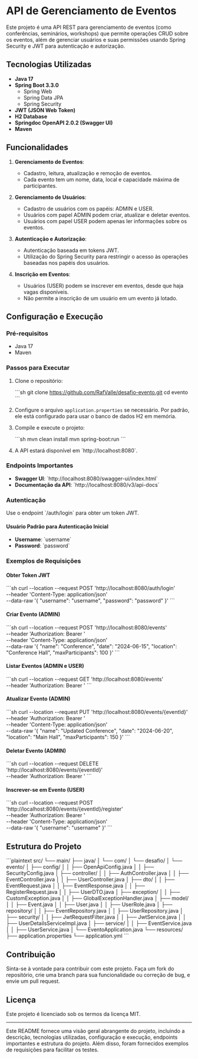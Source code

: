 
# API de Gerenciamento de Eventos

Este projeto é uma API REST para gerenciamento de eventos (como conferências, seminários, workshops) que permite operações CRUD sobre os eventos, além de gerenciar usuários e suas permissões usando Spring Security e JWT para autenticação e autorização.

## Tecnologias Utilizadas

- **Java 17**
- **Spring Boot 3.3.0**
  - Spring Web
  - Spring Data JPA
  - Spring Security
- **JWT (JSON Web Token)**
- **H2 Database**
- **Springdoc OpenAPI 2.0.2 (Swagger UI)**
- **Maven**

## Funcionalidades

1. **Gerenciamento de Eventos**:
   - Cadastro, leitura, atualização e remoção de eventos.
   - Cada evento tem um nome, data, local e capacidade máxima de participantes.

2. **Gerenciamento de Usuários**:
   - Cadastro de usuários com os papéis: ADMIN e USER.
   - Usuários com papel ADMIN podem criar, atualizar e deletar eventos.
   - Usuários com papel USER podem apenas ler informações sobre os eventos.

3. **Autenticação e Autorização**:
   - Autenticação baseada em tokens JWT.
   - Utilização do Spring Security para restringir o acesso às operações baseadas nos papéis dos usuários.

4. **Inscrição em Eventos**:
   - Usuários (USER) podem se inscrever em eventos, desde que haja vagas disponíveis.
   - Não permite a inscrição de um usuário em um evento já lotado.

## Configuração e Execução

### Pré-requisitos

- Java 17
- Maven

### Passos para Executar

1. Clone o repositório:

   \`\`\`sh
   git clone https://github.com/RafValle/desafio-evento.git
   cd evento
   \`\`\`

2. Configure o arquivo `application.properties` se necessário. Por padrão, ele está configurado para usar o banco de dados H2 em memória.

3. Compile e execute o projeto:

   \`\`\`sh
   mvn clean install
   mvn spring-boot:run
   \`\`\`

4. A API estará disponível em \`http://localhost:8080\`.

### Endpoints Importantes

- **Swagger UI**: \`http://localhost:8080/swagger-ui/index.html\`
- **Documentação da API**: \`http://localhost:8080/v3/api-docs\`

### Autenticação

Use o endpoint \`/auth/login\` para obter um token JWT.

#### Usuário Padrão para Autenticação Inicial

- **Username**: \`username\`
- **Password**: \`password\`

### Exemplos de Requisições

#### Obter Token JWT

\`\`\`sh
curl --location --request POST 'http://localhost:8080/auth/login' \
--header 'Content-Type: application/json' \
--data-raw '{
    "username": "username",
    "password": "password"
}'
\`\`\`

#### Criar Evento (ADMIN)

\`\`\`sh
curl --location --request POST 'http://localhost:8080/events' \
--header 'Authorization: Bearer <TOKEN>' \
--header 'Content-Type: application/json' \
--data-raw '{
    "name": "Conference",
    "date": "2024-06-15",
    "location": "Conference Hall",
    "maxParticipants": 100
}'
\`\`\`

#### Listar Eventos (ADMIN e USER)

\`\`\`sh
curl --location --request GET 'http://localhost:8080/events' \
--header 'Authorization: Bearer <TOKEN>'
\`\`\`

#### Atualizar Evento (ADMIN)

\`\`\`sh
curl --location --request PUT 'http://localhost:8080/events/{eventId}' \
--header 'Authorization: Bearer <TOKEN>' \
--header 'Content-Type: application/json' \
--data-raw '{
    "name": "Updated Conference",
    "date": "2024-06-20",
    "location": "Main Hall",
    "maxParticipants": 150
}'
\`\`\`

#### Deletar Evento (ADMIN)

\`\`\`sh
curl --location --request DELETE 'http://localhost:8080/events/{eventId}' \
--header 'Authorization: Bearer <TOKEN>'
\`\`\`

#### Inscrever-se em Evento (USER)

\`\`\`sh
curl --location --request POST 'http://localhost:8080/events/{eventId}/register' \
--header 'Authorization: Bearer <TOKEN>' \
--header 'Content-Type: application/json' \
--data-raw '{
    "username": "username"
}'
\`\`\`

## Estrutura do Projeto

\`\`\`plaintext
src/
└── main/
    ├── java/
    │   └── com/
    │       └── desafio/
    │           └── evento/
    │               ├── config/
    │               │   ├── OpenApiConfig.java
    │               │   ├── SecurityConfig.java
    │               ├── controller/
    │               │   ├── AuthController.java
    │               │   ├── EventController.java
    │               │   ├── UserController.java
    │               ├── dto/
    │               │   ├── EventRequest.java
    │               │   ├── EventResponse.java
    │               │   ├── RegisterRequest.java
    │               │   ├── UserDTO.java
    │               ├── exception/
    │               │   ├── CustomException.java
    │               │   ├── GlobalExceptionHandler.java
    │               ├── model/
    │               │   ├── Event.java
    │               │   ├── User.java
    │               │   ├── UserRole.java
    │               ├── repository/
    │               │   ├── EventRepository.java
    │               │   ├── UserRepository.java
    │               ├── security/
    │               │   ├── JwtRequestFilter.java
    │               │   ├── JwtService.java
    │               │   ├── UserDetailsServiceImpl.java
    │               ├── service/
    │               │   ├── EventService.java
    │               │   ├── UserService.java
    │               └── EventoApplication.java
    └── resources/
        ├── application.properties
        └── application.yml
\`\`\`

## Contribuição

Sinta-se à vontade para contribuir com este projeto. Faça um fork do repositório, crie uma branch para sua funcionalidade ou correção de bug, e envie um pull request.

## Licença

Este projeto é licenciado sob os termos da licença MIT.

---

Este README fornece uma visão geral abrangente do projeto, incluindo a descrição, tecnologias utilizadas, configuração e execução, endpoints importantes e estrutura do projeto. Além disso, foram fornecidos exemplos de requisições para facilitar os testes.
